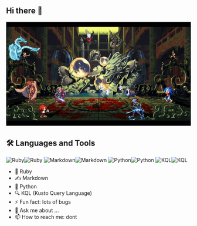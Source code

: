## Hi there 👋

<!--
**sigSandor/sigSandor** is a ✨ _special_ ✨ repository because its `README.md` (this file) appears on your GitHub profile.

Here are some ideas to get you started:

- 🔭 I’m currently working on ...
- 🌱 I’m currently learning ...
- 👯 I’m looking to collaborate on ...
- 🤔 I’m looking for help with ...
- 💬 Ask me about ...
- 📫 How to reach me: ...
- 😄 Pronouns: ...
- ⚡ Fun fact: ...
-->

![gef](gef.gif)

## 🛠️ Languages and Tools
![Ruby](https://img.shields.io/badge/-Ruby-CC342D?logo=ruby&logoColor=white&style=flat)<img src="https://cdn.jsdelivr.net/gh/devicons/devicon/icons/ruby/ruby-original.svg" width="40" height="40" alt="Ruby" />
![Markdown](https://img.shields.io/badge/-Markdown-000000?logo=markdown&logoColor=white&style=flat)<img src="https://cdn.jsdelivr.net/gh/devicons/devicon/icons/markdown/markdown-original.svg" width="40" height="40" alt="Markdown" />
![Python](https://img.shields.io/badge/-Python-3776AB?logo=python&logoColor=white&style=flat)<img src="https://cdn.jsdelivr.net/gh/devicons/devicon/icons/python/python-original.svg" width="40" height="40" alt="Python" />
![KQL](https://img.shields.io/badge/-KQL-0078D7?logo=microsoft&logoColor=white&style=flat)<img src="https://upload.wikimedia.org/wikipedia/commons/a/a9/Microsoft_Azure_Logo.svg" width="40" height="40" alt="KQL" />

- 💎 Ruby
- ✍️ Markdown
- 🐍 Python
- 🔍 KQL (Kusto Query Language)
- ⚡ Fun fact: lots of bugs
- 💬 Ask me about ...
- 📫 How to reach me: dont

